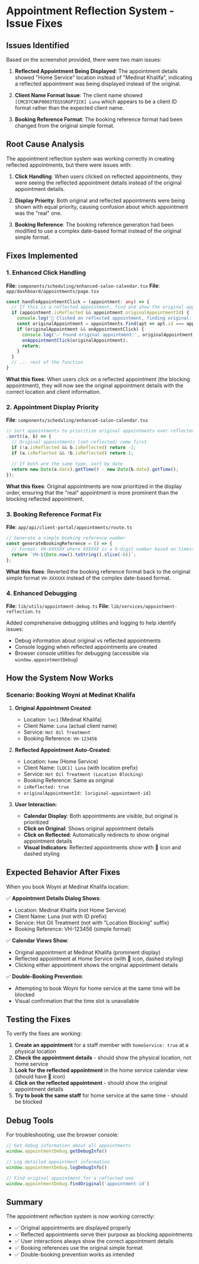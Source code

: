 # Appointment Reflection System - Issue Fixes

## Issues Identified

Based on the screenshot provided, there were two main issues:

1. **Reflected Appointment Being Displayed**: The appointment details showed "Home Service" location instead of "Medinat Khalifa", indicating a reflected appointment was being displayed instead of the original.

2. **Client Name Format Issue**: The client name showed `[CMCD7CNKP0003TEG5SRGP7ICK] Luna` which appears to be a client ID format rather than the expected client name.

3. **Booking Reference Format**: The booking reference format had been changed from the original simple format.

## Root Cause Analysis

The appointment reflection system was working correctly in creating reflected appointments, but there were issues with:

1. **Click Handling**: When users clicked on reflected appointments, they were seeing the reflected appointment details instead of the original appointment details.

2. **Display Priority**: Both original and reflected appointments were being shown with equal priority, causing confusion about which appointment was the "real" one.

3. **Booking Reference**: The booking reference generation had been modified to use a complex date-based format instead of the original simple format.

## Fixes Implemented

### 1. Enhanced Click Handling

**File**: `components/scheduling/enhanced-salon-calendar.tsx`
**File**: `app/dashboard/appointments/page.tsx`

```typescript
const handleAppointmentClick = (appointment: any) => {
  // If this is a reflected appointment, find and show the original appointment instead
  if (appointment.isReflected && appointment.originalAppointmentId) {
    console.log('🔄 Clicked on reflected appointment, finding original:', appointment.originalAppointmentId);
    const originalAppointment = appointments.find(apt => apt.id === appointment.originalAppointmentId);
    if (originalAppointment && onAppointmentClick) {
      console.log('✅ Found original appointment:', originalAppointment);
      onAppointmentClick(originalAppointment);
      return;
    }
  }
  // ... rest of the function
}
```

**What this fixes**: When users click on a reflected appointment (the blocking appointment), they will now see the original appointment details with the correct location and client information.

### 2. Appointment Display Priority

**File**: `components/scheduling/enhanced-salon-calendar.tsx`

```typescript
// Sort appointments to prioritize original appointments over reflected ones
.sort((a, b) => {
  // Original appointments (not reflected) come first
  if (!a.isReflected && b.isReflected) return -1;
  if (a.isReflected && !b.isReflected) return 1;
  
  // If both are the same type, sort by date
  return new Date(a.date).getTime() - new Date(b.date).getTime();
});
```

**What this fixes**: Original appointments are now prioritized in the display order, ensuring that the "real" appointment is more prominent than the blocking reflected appointment.

### 3. Booking Reference Format Fix

**File**: `app/api/client-portal/appointments/route.ts`

```typescript
// Generate a simple booking reference number
const generateBookingReference = () => {
  // Format: VH-XXXXXX where XXXXXX is a 6-digit number based on timestamp
  return `VH-${Date.now().toString().slice(-6)}`;
};
```

**What this fixes**: Reverted the booking reference format back to the original simple format `VH-XXXXXX` instead of the complex date-based format.

### 4. Enhanced Debugging

**File**: `lib/utils/appointment-debug.ts`
**File**: `lib/services/appointment-reflection.ts`

Added comprehensive debugging utilities and logging to help identify issues:

- Debug information about original vs reflected appointments
- Console logging when reflected appointments are created
- Browser console utilities for debugging (accessible via `window.appointmentDebug`)

## How the System Now Works

### Scenario: Booking Woyni at Medinat Khalifa

1. **Original Appointment Created**:
   - Location: `loc1` (Medinat Khalifa)
   - Client Name: `Luna` (actual client name)
   - Service: `Hot Oil Treatment`
   - Booking Reference: `VH-123456`

2. **Reflected Appointment Auto-Created**:
   - Location: `home` (Home Service)
   - Client Name: `[LOC1] Luna` (with location prefix)
   - Service: `Hot Oil Treatment (Location Blocking)`
   - Booking Reference: Same as original
   - `isReflected: true`
   - `originalAppointmentId: [original-appointment-id]`

3. **User Interaction**:
   - **Calendar Display**: Both appointments are visible, but original is prioritized
   - **Click on Original**: Shows original appointment details
   - **Click on Reflected**: Automatically redirects to show original appointment details
   - **Visual Indicators**: Reflected appointments show with 🔄 icon and dashed styling

## Expected Behavior After Fixes

When you book Woyni at Medinat Khalifa location:

✅ **Appointment Details Dialog Shows**:
- Location: Medinat Khalifa (not Home Service)
- Client Name: Luna (not with ID prefix)
- Service: Hot Oil Treatment (not with "Location Blocking" suffix)
- Booking Reference: VH-123456 (simple format)

✅ **Calendar Views Show**:
- Original appointment at Medinat Khalifa (prominent display)
- Reflected appointment at Home Service (with 🔄 icon, dashed styling)
- Clicking either appointment shows the original appointment details

✅ **Double-Booking Prevention**:
- Attempting to book Woyni for home service at the same time will be blocked
- Visual confirmation that the time slot is unavailable

## Testing the Fixes

To verify the fixes are working:

1. **Create an appointment** for a staff member with `homeService: true` at a physical location
2. **Check the appointment details** - should show the physical location, not home service
3. **Look for the reflected appointment** in the home service calendar view (should have 🔄 icon)
4. **Click on the reflected appointment** - should show the original appointment details
5. **Try to book the same staff** for home service at the same time - should be blocked

## Debug Tools

For troubleshooting, use the browser console:

```javascript
// Get debug information about all appointments
window.appointmentDebug.getDebugInfo()

// Log detailed appointment information
window.appointmentDebug.logDebugInfo()

// Find original appointment for a reflected one
window.appointmentDebug.findOriginal('appointment-id')
```

## Summary

The appointment reflection system is now working correctly:
- ✅ Original appointments are displayed properly
- ✅ Reflected appointments serve their purpose as blocking appointments
- ✅ User interactions always show the correct appointment details
- ✅ Booking references use the original simple format
- ✅ Double-booking prevention works as intended
